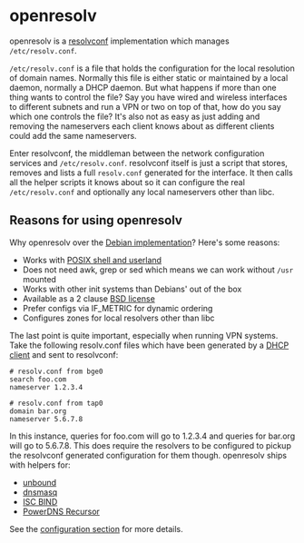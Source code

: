 # openresolv

openresolv is a [resolvconf](https://en.wikipedia.org/wiki/Resolvconf)
implementation which manages `/etc/resolv.conf`.

`/etc/resolv.conf` is a file that holds the configuration for the local
resolution of domain names.
Normally this file is either static or maintained by a local daemon,
normally a DHCP daemon. But what happens if more than one thing wants to
control the file?
Say you have wired and wireless interfaces to different subnets and run a VPN
or two on top of that, how do you say which one controls the file?
It's also not as easy as just adding and removing the nameservers each client
knows about as different clients could add the same nameservers.

Enter resolvconf, the middleman between the network configuration services and
`/etc/resolv.conf`.
resolvconf itself is just a script that stores, removes and lists a full
`resolv.conf` generated for the interface. It then calls all the helper scripts
it knows about so it can configure the real `/etc/resolv.conf` and optionally
any local nameservers other than libc.

## Reasons for using openresolv

Why openresolv over the
[Debian implementation](http://qref.sourceforge.net/Debian/reference/ch-gateway.en.html#s-dns-resolvconf)?
Here's some reasons:
  *  Works with
  [POSIX shell and userland](http://www.opengroup.org/onlinepubs/009695399)
  *  Does not need awk, grep or sed which means we can work without `/usr`
  mounted
  *  Works with other init systems than Debians' out of the box
  *  Available as a 2 clause
  [BSD license](http://www.freebsd.org/copyright/freebsd-license.html)
  *  Prefer configs via IF_METRIC for dynamic ordering
  *  Configures zones for local resolvers other than libc

The last point is quite important, especially when running VPN systems.
Take the following resolv.conf files which have been generated by a
[DHCP client](../dhcpcd) and sent to resolvconf:

```
# resolv.conf from bge0
search foo.com
nameserver 1.2.3.4

# resolv.conf from tap0
domain bar.org
nameserver 5.6.7.8
```

In this instance, queries for foo.com will go to 1.2.3.4 and queries for
bar.org will go to 5.6.7.8.
This does require the resolvers to be configured to pickup the resolvconf
generated configuration for them though.
openresolv ships with helpers for:
  *  [unbound](http://www.unbound.net/)
  *  [dnsmasq](http://www.thekelleys.org.uk/dnsmasq/doc.html)
  *  [ISC BIND](http://www.isc.org/software/bind)
  *  [PowerDNS Recursor](http://wiki.powerdns.com/trac)

See the
[configuration section](https://roy.marples.name/projects/openresolv/config)
for more details.
